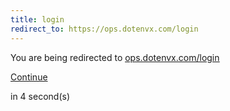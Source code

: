 ```yaml
---
title: login
redirect_to: https://ops.dotenvx.com/login
---
```


<div class="flex flex-col gap-6 mx-auto w-fit text-center items-center mt-40">
  <div class="flex flex-col gap-2">
    <span class="">You are being redirected to</span>
    <a href="https://ops.dotenvx.com/login"><u>ops.dotenvx.com/login</u></a>
  </div>

  <a class="btn-outline w-fit" href="https://ops.dotenvx.com/login">Continue</a>

  <span class="text-xs">in <span id="counter">4</span> second(s)</span>
</div>

<script>
  var interval
  interval = setInterval(function() {
    var div = document.querySelector("#counter")
    var count = div.textContent * 1 - 1
    div.textContent = count
    if (count <= 0) {
      window.location.replace("https://ops.dotenvx.com/login")
      clearInterval(interval)
    }
  }, 1000)
</script>
